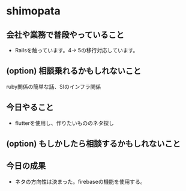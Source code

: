 # shimopata

## 会社や業務で普段やっていること
- Railsを触っています。4→ 5の移行対応しています。

## (option) 相談乗れるかもしれないこと
ruby関係の簡単な話、SIのインフラ関係

## 今日やること
 - flutterを使用し、作りたいもののネタ探し

## (option) もしかしたら相談するかもしれないこと


## 今日の成果
 - ネタの方向性は決まった。firebaseの機能を使用する。
